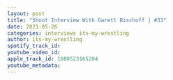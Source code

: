```yaml
---
layout: post
title: "Shoot Interview With Garett Bischoff | #33"
date: 2021-05-26
categories: interviews its-my-wrestling
author: its-my-wrestling
spotify_track_id: 
youtube_video_id: 
apple_track_id: 1000523165204
youtube_metadata: 
---
```


